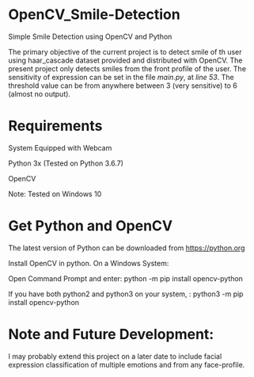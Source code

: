 # OpenCV_Smile-Detection
Simple Smile Detection using OpenCV and Python

The primary objective of the current project is to detect smile of th user using haar_cascade dataset provided and distributed with OpenCV.
The present project only detects smiles from the front profile of the user. The sensitivity of expression can be set in the file *main.py*, at *line 53*. The threshold value can be from anywhere between 3 (very sensitive) to 6 (almost no output). 

# Requirements
System Equipped with Webcam

Python 3x (Tested on Python 3.6.7)

OpenCV

Note: Tested on Windows 10

# Get Python and OpenCV

The latest version of Python can be downloaded from https://python.org

Install OpenCV in python.
On a Windows System: 

Open Command Prompt and enter: python -m pip install opencv-python

If you have both python2 and python3 on your system, : python3 -m pip install opencv-python

# Note and Future Development:
I may probably extend this project on a later date to include facial expression classification of multiple emotions and from any face-profile.
